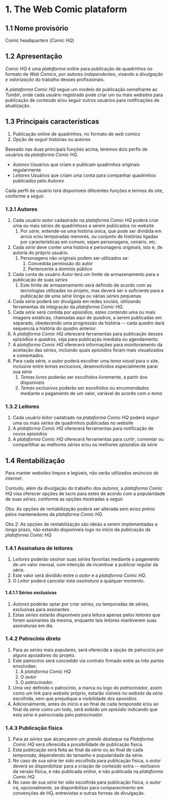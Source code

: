 # 1. The Web Comic plataform

## 1.1 Nome provisório

Comic headquarters (_Comic HQ_)

## 1.2 Apresentação

_Comic HQ_ é uma _plataforma online_ para publicação de quadrinhos no formato de _Web Comics_, por _autores independentes_, visando a _divulgação e valorização_ do trabalho desses profissionais.

A _plataforma Comic HQ_ segue um modelo de publicação semelhante ao _Tumblr_, onde cada usuário registrado pode criar um ou mais _websites_ para publicação de conteúdo e/ou seguir outros usuários para notificações de atualização.

## 1.3 Principais características

1. Publicação online de quadrinhos, no formato de _web comics_
2. Opção de _seguir_ histórias ou autores

Baseado nas duas principais funções acima, teremos dois perfis de usuários da _plataforma Comic HQ_. 

* _Autores_
  Usuários que criam e publicam quadrinhos originais regularmente
* _Leitores_
  Usuários que criam uma conta para companhar quadrinhos publicados pelo _Autores_

Cada perfil de usuário terá disponíveis diferentes funções e termos do site, conforme a seguir.

### 1.3.1 Autores

1. Cada usuário _autor_ cadastrado na _plataforma Comic HQ_ poderá criar uma ou mais _séries_ de quadrinhoss a serem publicados no website
    1. Por _série_, entende-se uma história única, que pode ser dividida em arcos e/ou temporadas menores, ou conjunto de histórias ligadas por características em comum, sejam personagens, cenário, etc.
2. Cada _série_ deve conter uma história e personagens _originais_, isto é, de autoria do próprio usuário.
    1. Personagens não originais podem ser utilizados se:
        1. Concedida permissão do autor
        2. Pertencente a domínio público
3. Cada conta de usuário _Autor_ terá um limite de armazenamento para a publicação de suas _séries_
    1. Este limite de armazenamento será definido de acordo com as tecnologias utilizadas no projeto, mas deverá ser o suficiente para a publicação de uma _série_ longa ou várias _séries_ pequenas
4. Cada _série_ poderá ser divulgada em redes sociais, útilizando ferramentas de integração da _plataforma Comic HQ_.
5. Cada _série_ será contida por _episódios_, estes contendo uma ou mais imagens estáticas, chamadas aqui de _quadros_, a serem publicadas em separado, obedecendo uma progressão da história -- cada _quadro_ dará sequencia a história do _quadro_ anterior.
6. A _plataforma Comic HQ_ oferecerá ferramentas para publicação desses _episódios_ e _quadros_, seja para publicação imediata ou agendamento.
7. A _plataforma Comic HQ_ oferecerá informações para monitoramento da aceitação das _séries_, incluindo quais _episódios_ foram mais visualizados e comentados.
8. Para cada série, o _autor_ poderá escolher uma _tema visual_ para o site, inclusive entre _temas_ exclusivos, desenvolvidos especialmente parar sua _série_
    1. _Temas livres_ poderão ser escolhidos livremente, a partir dos disponíveis
    2. _Temas exclusivos_ poderão ser escolhidos ou encomendados mediante o pagamento de um valor, variável de acordo com o _tema_

### 1.3.2 Leitores

1. Cada usuário _leitor_ cadatrado na _plataforma Comic HQ_ poderá _seguir_ uma ou mais _séries_ de quadrinhos publicadas no website
2. A _plataforma Comic HQ_ oferecerá ferramentas para notificação de novos episódios
3. A _plataforma Comic HQ_ oferecerá ferramentas para _curtir_, comentar ou compartilhar as melhores _séries_ e/ou os melhores _episódios_ da _série_

## 1.4 Rentabilização

Para manter _websites_ limpos e legíveis, não serão utilizados _anúncios de internet_.

Contudo, além da divulgação do trabalho dos _autores_, a _plataforma Comic HQ_ visa oferecer opções de lucro para estes de acordo com a popularidade de suas _séries_, conforme as opções mostradas a seguir.

Obs: As opções de rentabilização poderá ser alterada sem aviso prévio pelos mantenedores da _plataforma Comic HQ_.

Obs 2: As opções de rentabilização são ideias a serem implementadas a longo prazo, não estando disponíveis logo no início da publicação da _plataforma Comic HQ_

### 1.4.1 Assinatura de leitores

1. _Leitores_ poderão _assinar_ suas _séries_ favoritas mediante o pagamento de um valor mensal, com intenção de incentivar a publicar regular da série.
2. Este valor será dividido entre o _autor_ e a _plataforma Comic HQ_.
3. O _Leitor_ poderá cancelar esta _assinatura_ a qualquer momento.

#### 1.4.1.1 Séries exclusivas

1. _Autores_ poderão optar por criar _séries_, ou temporadas de séries, exclusivas para assinantes.
2. Estas _séries_ estarão disponíveis para leitura apenas pelos leitores que forem assinantes da mesma, enquanto tais leitores mantiverem suas assinaturas em dia.

### 1.4.2 Patrocínio direto

1. Para as _séries_ mais populares, será oferecida a opção de patrocício por alguns apoiadores do projeto.
2. Este patrocínio será concedido via contrato firmado entre as três partes envolvidas:
    1. A _plataforma Comic HQ_
    2. O _autor_
    3. O _patrocinador_.
3. Uma vez definido o patrocínio, a marca ou logo do _patrocinador_, assim como um link para _website_ próprio, estarão visíveis no _website_ da _série_ escolhida, sem que prejudique a visibilidade dos _eposídios_.
4. Adicionalmente, antes do início e ao final de cada _temporada_ e/ou ao final da _série_ como um todo, será exibido um _episódio_ indicando que esta _série_ é patrocinada pelo _patrocinador_.

### 1.4.3 Publicação física

1. Para as _séries_ que alcançarem um _grande destaque_ na _Plataforma Comic HQ_ será oferecida a possibilidade de publicação física.
2. Esta publicação será feita ao final da _série_ ou ao final de cada _temporada_, dependendo do tamanho e popularidade da série.
3. No caso de sua _série_ ter sido escolhida para publicação física, o _autor_ deverá se disponibilizar para a criação de conteúdo extra -- exclusivo da versão física, e não publicada _online_, e não publicada na _plataforma Comic HQ_.
3. No caso de sua _série_ ter sido escolhida para publicação física, o _autor_ irá, opcionalmente, se disponibilizar para comparecimento em convenções de HQ, entrevistas e outras formas de divulgação.
